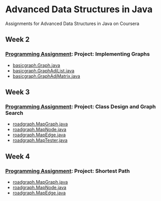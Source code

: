 # Advanced Data Structures in Java
Assignments for Advanced Data Structures in Java on Coursera

## Week 2 
### [Programming Assignment](https://github.com/akueisara/advanced-data-structures/blob/master/FirstProgrammingAssignment.pdf): Project: Implementing Graphs
* [basicgraph.Graph.java](https://github.com/akueisara/advanced-data-structures/blob/master/UCSDGraphs/src/basicgraph/Graph.java) </br>
* [basicgraph.GraphAdjList.java](https://github.com/akueisara/advanced-data-structures/blob/master/UCSDGraphs/src/basicgraph/GraphAdjList.java) </br>
* [basicgraph.GraphAdjMatrix.java](https://github.com/akueisara/advanced-data-structures/blob/master/UCSDGraphs/src/basicgraph/GraphAdjMatrix.java) </br>

## Week 3 
### [Programming Assignment](https://github.com/akueisara/advanced-data-structures/blob/master/SecondProgrammingAssignment.pdf): Project: Class Design and Graph Search
* [roadgraph.MapGraph.java](https://github.com/akueisara/advanced-data-structures/blob/master/UCSDGraphs/src/roadgraph/MapGraph.java) </br>
* [roadgraph.MapNode.java](https://github.com/akueisara/advanced-data-structures/blob/master/UCSDGraphs/src/roadgraph/MapNode.java) </br>
* [roadgraph.MapEdge.java](https://github.com/akueisara/advanced-data-structures/blob/master/UCSDGraphs/src/roadgraph/MapEdge.java) </br>
* [roadgraph.MapTester.java](https://github.com/akueisara/advanced-data-structures/blob/master/UCSDGraphs/src/roadgraph/MapTester.java) </br>

## Week 4
### [Programming Assignment](https://github.com/akueisara/advanced-data-structures/blob/master/ThirdProgrammingAssignment.pdf): Project: Shortest Path
* [roadgraph.MapGraph.java](https://github.com/akueisara/advanced-data-structures/blob/master/UCSDGraphs/src/roadgraph/MapGraph.java) </br>
* [roadgraph.MapNode.java](https://github.com/akueisara/advanced-data-structures/blob/master/UCSDGraphs/src/roadgraph/MapNode.java) </br>
* [roadgraph.MapEdge.java](https://github.com/akueisara/advanced-data-structures/blob/master/UCSDGraphs/src/roadgraph/MapEdge.java) </br>